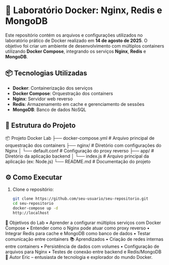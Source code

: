 # 🐳 Laboratório Docker: Nginx, Redis e MongoDB

Este repositório contém os arquivos e configurações utilizados no laboratório prático de Docker realizado em **14 de agosto de 2025**. O objetivo foi criar um ambiente de desenvolvimento com múltiplos containers utilizando **Docker Compose**, integrando os serviços **Nginx**, **Redis** e **MongoDB**.

## 📦 Tecnologias Utilizadas

- **Docker**: Containerização dos serviços
- **Docker Compose**: Orquestração dos containers
- **Nginx**: Servidor web reverso
- **Redis**: Armazenamento em cache e gerenciamento de sessões
- **MongoDB**: Banco de dados NoSQL

## 📁 Estrutura do Projeto
📦 Projeto Docker Lab
├── docker-compose.yml         # Arquivo principal de orquestração dos containers
├── nginx/                     # Diretório com configurações do Nginx
│   └── default.conf           # Configuração do proxy reverso
├── app/                       # Diretório da aplicação backend
│   └── index.js               # Arquivo principal da aplicação (ex: Node.js)
└── README.md                  # Documentação do projeto

## ⚙️ Como Executar
1. Clone o repositório:
   ```bash
   git clone https://github.com/seu-usuario/seu-repositorio.git
   cd seu-repositorio
   docker-compose up -d
   http://localhost

 🧪 Objetivos do Lab
• Aprender a configurar múltiplos serviços com Docker Compose
• 	Entender como o Nginx pode atuar como proxy reverso
• 	Integrar Redis para cache e MongoDB como banco de dados
• 	Testar comunicação entre containers
📚 Aprendizados
• 	Criação de redes internas entre containers
• 	Persistência de dados com volumes
• 	Configuração de arquivos  para Nginx
• 	Testes de conexão entre backend e Redis/MongoDB
🧠 Autor
Eric – entusiasta de tecnologia e explorador do mundo Docker.
